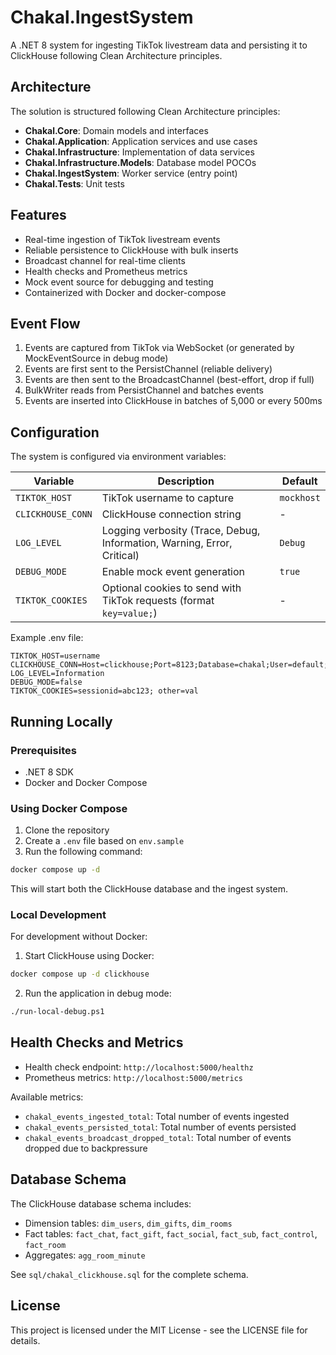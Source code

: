 # Chakal.IngestSystem

A .NET 8 system for ingesting TikTok livestream data and persisting it to ClickHouse following Clean Architecture principles.

## Architecture

The solution is structured following Clean Architecture principles:

- **Chakal.Core**: Domain models and interfaces
- **Chakal.Application**: Application services and use cases
- **Chakal.Infrastructure**: Implementation of data services
- **Chakal.Infrastructure.Models**: Database model POCOs
- **Chakal.IngestSystem**: Worker service (entry point)
- **Chakal.Tests**: Unit tests

## Features

- Real-time ingestion of TikTok livestream events
- Reliable persistence to ClickHouse with bulk inserts
- Broadcast channel for real-time clients
- Health checks and Prometheus metrics
- Mock event source for debugging and testing
- Containerized with Docker and docker-compose

## Event Flow

1. Events are captured from TikTok via WebSocket (or generated by MockEventSource in debug mode)
2. Events are first sent to the PersistChannel (reliable delivery)
3. Events are then sent to the BroadcastChannel (best-effort, drop if full)
4. BulkWriter reads from PersistChannel and batches events
5. Events are inserted into ClickHouse in batches of 5,000 or every 500ms

## Configuration

The system is configured via environment variables:

| Variable | Description | Default |
|----------|-------------|---------|
| `TIKTOK_HOST` | TikTok username to capture | `mockhost` |
| `CLICKHOUSE_CONN` | ClickHouse connection string | - |
| `LOG_LEVEL` | Logging verbosity (Trace, Debug, Information, Warning, Error, Critical) | `Debug` |
| `DEBUG_MODE` | Enable mock event generation | `true` |
| `TIKTOK_COOKIES` | Optional cookies to send with TikTok requests (format `key=value;`) | - |

Example .env file:

```
TIKTOK_HOST=username
CLICKHOUSE_CONN=Host=clickhouse;Port=8123;Database=chakal;User=default;Password=Chakal123!
LOG_LEVEL=Information
DEBUG_MODE=false
TIKTOK_COOKIES=sessionid=abc123; other=val
```

## Running Locally

### Prerequisites

- .NET 8 SDK
- Docker and Docker Compose

### Using Docker Compose

1. Clone the repository
2. Create a `.env` file based on `env.sample`
3. Run the following command:

```bash
docker compose up -d
```

This will start both the ClickHouse database and the ingest system.

### Local Development

For development without Docker:

1. Start ClickHouse using Docker:

```bash
docker compose up -d clickhouse
```

2. Run the application in debug mode:

```bash
./run-local-debug.ps1
```

## Health Checks and Metrics

- Health check endpoint: `http://localhost:5000/healthz`
- Prometheus metrics: `http://localhost:5000/metrics`

Available metrics:

- `chakal_events_ingested_total`: Total number of events ingested
- `chakal_events_persisted_total`: Total number of events persisted
- `chakal_events_broadcast_dropped_total`: Total number of events dropped due to backpressure

## Database Schema

The ClickHouse database schema includes:

- Dimension tables: `dim_users`, `dim_gifts`, `dim_rooms`
- Fact tables: `fact_chat`, `fact_gift`, `fact_social`, `fact_sub`, `fact_control`, `fact_room`
- Aggregates: `agg_room_minute`

See `sql/chakal_clickhouse.sql` for the complete schema.

## License

This project is licensed under the MIT License - see the LICENSE file for details. 